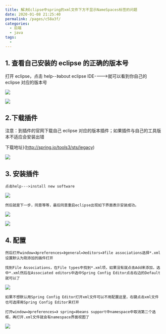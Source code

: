 ```yaml
---
title: 解决Eclipse中spring的xml文件下方不显示NameSpaces标签的问题
date: 2020-01-08 21:25:40
permalink: /pages/c58a3f/
categories:
  - 后端
  - java
tags:
  - 
---
```

## 1. 查看自己安装的 eclipse 的正确的版本号

打开 eclipse，点击 help--》about eclipse IDE---->就可以看到你自己的 eclipse 对应的版本号

![](https://cdn.jsdelivr.net/gh/gujunling/PicGo-image/test/1722264-20200107174020333-2023051987.png)

![](https://cdn.jsdelivr.net/gh/gujunling/PicGo-image/test/1722264-20200107174220056-1949299743.png)

## 2.下载插件

注意：到插件的官网下载自己 eclipse 对应的版本插件；如果插件与自己的工具版本不适应会安装出错

下载地址}(http://spring.io/tools3/sts/legacy)

![](https://cdn.jsdelivr.net/gh/gujunling/PicGo-image/test/1722264-20200107174335338-1106379444.png)

## 3. 安装插件

`点击help--->install new software`

![](https://cdn.jsdelivr.net/gh/gujunling/PicGo-image/test/1722264-20200107174353872-1874620485.png)

`然后就是下一步，同意等等，最后同意重启eclipse出现如下界面表示安装成功。`

![](https://cdn.jsdelivr.net/gh/gujunling/PicGo-image/test/1722264-20200107174437576-147261978.png)

![](https://cdn.jsdelivr.net/gh/gujunling/PicGo-image/test/1722264-20200107174456004-1063516008.png)

## 4. 配置

`然后打开window=》preferences=》general=》editors=》file associations选择*.xml设置默认为刚添加的插件打开`

`找到File Associations，在File types中找到*.xml项，如果没有就点击Add来添加，选中*.xml然后在Associated editors中选中Spring Config Editor点击右边的Default就可以了`

![](https://cdn.jsdelivr.net/gh/gujunling/PicGo-image/test/1722264-20200107174548062-1473859083.png)

`如果不想默认用Spring Config Editor打开xml文件可以不用配置这里，右键点击xml文件也可选择用Spring Config Editor来打开`

`打开window=》preferences=》 spring=》beans support中namespace中取消第二个选框，再打开.xml文件就会有namespace界面视图了`

![](https://cdn.jsdelivr.net/gh/gujunling/PicGo-image/test/1722264-20200107174613344-823944734.png)
